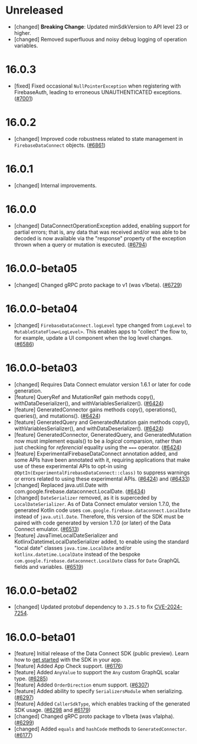 # Unreleased
* [changed] **Breaking Change**: Updated minSdkVersion to API level 23 or higher.
* [changed] Removed superfluous and noisy debug logging of operation variables.


# 16.0.3
* [fixed] Fixed occasional `NullPointerException` when registering with
  FirebaseAuth, leading to erroneous UNAUTHENTICATED exceptions.
  ([#7001](https://github.com/firebase/firebase-android-sdk/pull/7001))

# 16.0.2
* [changed] Improved code robustness related to state management in
  `FirebaseDataConnect` objects.
  ([#6861](https://github.com/firebase/firebase-android-sdk/pull/6861))

# 16.0.1
* [changed] Internal improvements.

# 16.0.0
* [changed] DataConnectOperationException added, enabling support for partial
  errors; that is, any data that was received and/or was able to be decoded is
  now available via the "response" property of the exception thrown when a
  query or mutation is executed.
  ([#6794](https://github.com/firebase/firebase-android-sdk/pull/6794))

# 16.0.0-beta05
* [changed] Changed gRPC proto package to v1 (was v1beta).
  ([#6729](https://github.com/firebase/firebase-android-sdk/pull/6729))

# 16.0.0-beta04
* [changed] `FirebaseDataConnect.logLevel` type changed from `LogLevel` to
  `MutableStateFlow<LogLevel>`. This enables apps to "collect" the flow to,
  for example, update a UI component when the log level changes.
  ([#6586](https://github.com/firebase/firebase-android-sdk/pull/6586))

# 16.0.0-beta03
* [changed] Requires Data Connect emulator version 1.6.1 or later for code generation.
* [feature] QueryRef and MutationRef gain methods copy(), withDataDeserializer(),
  and withVariablesSerializer().
  ([#6424](https://github.com/firebase/firebase-android-sdk/pull/6424))
* [feature] GeneratedConnector gains methods copy(), operations(), queries(),
  and mutations().
  ([#6424](https://github.com/firebase/firebase-android-sdk/pull/6424))
* [feature] GeneratedQuery and GeneratedMutation gain methods copy(),
  withVariablesSerializer(), and withDataDeserializer().
  ([#6424](https://github.com/firebase/firebase-android-sdk/pull/6424))
* [feature] GeneratedConnector, GeneratedQuery, and GeneratedMutation now
  must implement equals() to be a _logical_ comparsion, rather than just
  checking for _referencial_ equality using the `===` operator.
  ([#6424](https://github.com/firebase/firebase-android-sdk/pull/6424))
* [feature] ExperimentalFirebaseDataConnect annotation added, and some
  APIs have been annotated with it, requiring applications that make use of
  these experimental APIs to opt-in using
  `@OptIn(ExperimentalFirebaseDataConnect::class)` to suppress warnings or
  errors related to using these experimental APIs.
  ([#6424](https://github.com/firebase/firebase-android-sdk/pull/6424)) and
  ([#6433](https://github.com/firebase/firebase-android-sdk/pull/6433))
* [changed] Replaced java.util.Date with
  com.google.firebase.dataconnect.LocalDate.
  ([#6434](https://github.com/firebase/firebase-android-sdk/pull/6434))
* [changed] `DateSerializer` removed, as it is superceded by
  `LocalDateSerializer`. As of Data Connect emulator version 1.7.0, the
  generated Kotlin code uses `com.google.firebase.dataconnect.LocalDate`
  instead of `java.util.Date`. Therefore, this version of the SDK must be
  paired with code generated by version 1.7.0 (or later) of the Data Connect
  emulator.
  ([#6513](https://github.com/firebase/firebase-android-sdk/pull/6513))
* [feature] JavaTimeLocalDateSerializer and KotlinxDatetimeLocalDateSerializer
  added, to enable using the standard "local date" classes `java.time.LocalDate`
  and/or `kotlinx.datetime.LocalDate` instead of the bespoke
  `com.google.firebase.dataconnect.LocalDate` class for `Date` GraphQL fields
  and variables.
  ([#6519](https://github.com/firebase/firebase-android-sdk/pull/6519))

# 16.0.0-beta02
* [changed] Updated protobuf dependency to `3.25.5` to fix
  [CVE-2024-7254](https://nvd.nist.gov/vuln/detail/CVE-2024-7254).

# 16.0.0-beta01
* [feature] Initial release of the Data Connect SDK (public preview). Learn how to
  [get started](https://firebase.google.com/docs/data-connect/android-sdk)
  with the SDK in your app.
* [feature] Added App Check support.
  ([#6176](https://github.com/firebase/firebase-android-sdk/pull/6176))
* [feature] Added `AnyValue` to support the `Any` custom GraphQL scalar type.
  ([#6285](https://github.com/firebase/firebase-android-sdk/pull/6285))
* [feature] Added `OrderDirection` enum support.
  ([#6307](https://github.com/firebase/firebase-android-sdk/pull/6307))
* [feature] Added ability to specify `SerializersModule` when serializing.
  ([#6297](https://github.com/firebase/firebase-android-sdk/pull/6297))
* [feature] Added `CallerSdkType`, which enables tracking of the generated SDK usage.
  ([#6298](https://github.com/firebase/firebase-android-sdk/pull/6298) and
  [#6179](https://github.com/firebase/firebase-android-sdk/pull/6179))
* [changed] Changed gRPC proto package to v1beta (was v1alpha).
  ([#6299](https://github.com/firebase/firebase-android-sdk/pull/6299))
* [changed] Added `equals` and `hashCode` methods to `GeneratedConnector`.
  ([#6177](https://github.com/firebase/firebase-android-sdk/pull/6177))
